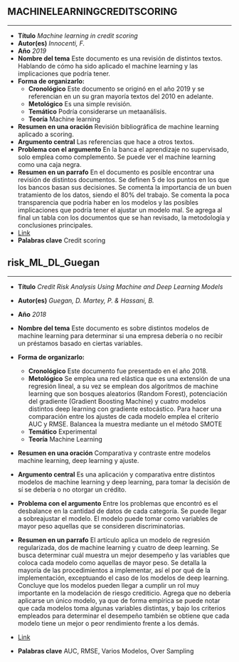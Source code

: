 <!--

Base
- **Título**
**
- **Autor(es)**
  **
- **Año**
  **
- **Nombre del tema**
  
- **Forma de organizarlo:**
  - **Cronológico**
  - 
  - **Metológico**

  - **Temático**

  - **Teoría**

- **Resumen en una oración**
  
- **Argumento central**
  
- **Problema con el argumento**
  
- **Resumen en un parrafo**
  
- [Link]()
- **Palabras clave**
  




-->







<!--Joshua -->
## MACHINELEARNINGCREDITSCORING

----------------------------

- **Título**
*Machine learning in credit scoring*
- **Autor(es)**
  *Innocenti, F.*
- **Año**
  *2019*
- **Nombre del tema**
  Este documento es una revisión de distintos textos. Hablando de cómo ha sido aplicado el machine learning y las implicaciones que podría tener. 
- **Forma de organizarlo:**
  - **Cronológico**
   Este documento se originó en el año 2019 y se referencian en un su gran mayoría textos del 2010 en adelante.
  - **Metológico**
  Es una simple revisión.
  - **Temático**
  Podría considerarse un metaanálisis.
  - **Teoría**
Machine learning
- **Resumen en una oración**
  Revisión bibliográfica de machine learning aplicado a scoring.
- **Argumento central**
  Las referencias que hace a otros textos.
- **Problema con el argumento**
  En la banca el aprendizaje no supervisado, solo emplea como complemento. Se puede ver el machine learning como una caja negra.
- **Resumen en un parrafo**
  En el documento es posible encontrar una revisión de distintos documentos. Se definen 5 de los puntos en los que los bancos basan sus decisiones. Se comenta la importancia de un buen tratamiento de los datos, siendo el 80% del trabajo. Se comenta la poca transparencia que podría haber en los modelos y las posibles implicaciones que podría tener el ajustar un modelo mal. Se agrega al final un tabla con los documentos que se han revisado, la metodología y conclusiones principales.
- [Link](https://www.researchgate.net/publication/340952983_MACHINE_LEARNING_IN_CREDIT_SCORING_Jel_classification_G21G32O33)
- **Palabras clave**
  Credit scoring



## risk_ML_DL_Guegan

---
- **Título**
*Credit Risk Analysis Using Machine and Deep Learning Models*
- **Autor(es)**
  *Guegan, D. Martey, P. & Hassani, B.*
- **Año**
  *2018*
- **Nombre del tema**
  Este documento es sobre distintos modelos de machine learning para determinar si una empresa debería o no recibir un préstamos basado en ciertas variables.
- **Forma de organizarlo:**
  - **Cronológico**
  Este documento fue presentado en el año 2018.
  - **Metológico**
  Se emplea una red elástica que es una extensión de una regresión lineal, a su vez se emplean dos algoritmos de machine learning que son bosques aleatorios (Random Forest), potenciación del gradiente (Gradient Boosting Machine) y cuatro modelos distintos deep learning con gradiente 
  estocástico.
  Para hacer una comparación entre los ajustes de cada modelo emplea el criterio AUC y RMSE.
  Balancea la muestra mediante un el método SMOTE
  - **Temático**
Experimental
  - **Teoría**
  Machine Learning

- **Resumen en una oración**
  Comparativa y contraste entre modelos machine learning, deep learning y ajuste.
- **Argumento central**
Es una aplicación y comparativa entre distintos modelos de machine learning y deep learning, para tomar la decisión de sí se debería o no otorgar un crédito.
- **Problema con el argumento**
  Entre los problemas que encontró es el desbalance en la cantidad de datos de cada categoría. Se puede llegar a sobreajustar el modelo. El modelo puede tomar como variables de mayor peso aquellas que se consideren discriminatorias.
- **Resumen en un parrafo**
  El artículo aplica un modelo de regresión regularizada, dos de machine learning y cuatro de deep learning. Se busca determinar cuál muestra un mejor desempeño y las variables que coloca cada modelo como aquellas de mayor peso. Se detalla la mayoría de las procedimientos a implementar, así el por qué de la implementación, exceptuando el caso de los modelos de deep learning. Concluye que los modelos pueden llegar a cumplir un rol muy importante en la modelación de riesgo crediticio. Agrega que no debería aplicarse un único modelo, ya que de forma empírica se puede notar que cada modelos toma algunas variables distintas, y bajo los criterios empleados para determinar el desempeño también se obtiene que cada modelo tiene un mejor o peor rendimiento frente a los demás.
- [Link](https://sci-hub.se/10.3390/risks6020038)
- **Palabras clave** AUC, RMSE, Varios Modelos, Over Sampling
  














<!--Daniel -->






<!--Moises -->